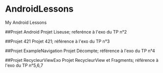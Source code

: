 # AndroidLessons
My Android Lessons

##Projet Android
Projet Liseuse; referénce à l'exo du TP n°2

##Projet 421
Projet 421; référence à l'exo du TP n°3

##Projet ExampleNavigation
Projet Décompte; référence à l'exo du TP n°4

##Projet RecycleurViewExo
Projet RecycleurView et Fragments; référence à l'exo du TP n°5,6,7
